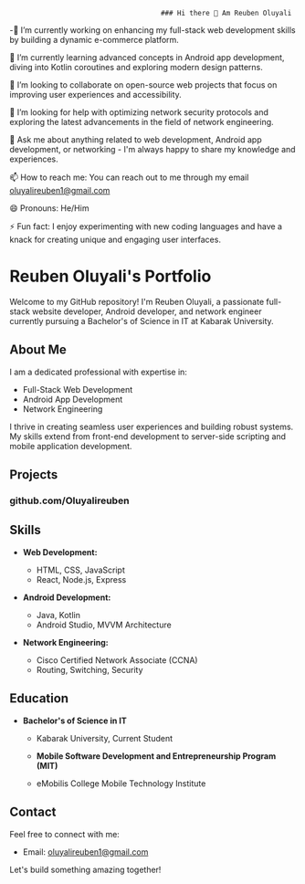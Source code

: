                                          ### Hi there 👋 Am Reuben Oluyali


-🔭 I’m currently working on enhancing my full-stack web development skills by building a dynamic e-commerce platform.

🌱 I’m currently learning advanced concepts in Android app development, diving into Kotlin coroutines and exploring modern design patterns.

👯 I’m looking to collaborate on open-source web projects that focus on improving user experiences and accessibility.

🤔 I’m looking for help with optimizing network security protocols and exploring the latest advancements in the field of network engineering.

💬 Ask me about anything related to web development, Android app development, or networking - I'm always happy to share my knowledge and experiences.

📫 How to reach me: You can reach out to me through my email oluyalireuben1@gmail.com

😄 Pronouns: He/Him

⚡ Fun fact: I enjoy experimenting with new coding languages and have a knack for creating unique and engaging user interfaces.

# Reuben Oluyali's Portfolio

Welcome to my GitHub repository! I'm Reuben Oluyali, a passionate full-stack website developer, Android developer, and network engineer currently pursuing a Bachelor's of Science in IT at Kabarak University.

## About Me

I am a dedicated professional with expertise in:

- Full-Stack Web Development
- Android App Development
- Network Engineering

I thrive in creating seamless user experiences and building robust systems. My skills extend from front-end development to server-side scripting and mobile application development.

## Projects

### github.com/Oluyalireuben

## Skills

- **Web Development:**
  - HTML, CSS, JavaScript
  - React, Node.js, Express

- **Android Development:**
  - Java, Kotlin
  - Android Studio, MVVM Architecture

- **Network Engineering:**
  - Cisco Certified Network Associate (CCNA)
  - Routing, Switching, Security

## Education

- **Bachelor's of Science in IT**
  - Kabarak University, Current Student

  - **Mobile Software Development and Entrepreneurship Program (MIT)**
  - eMobilis College Mobile Technology Institute

## Contact

Feel free to connect with me: 

- Email: oluyalireuben1@gmail.com

Let's build something amazing together!

